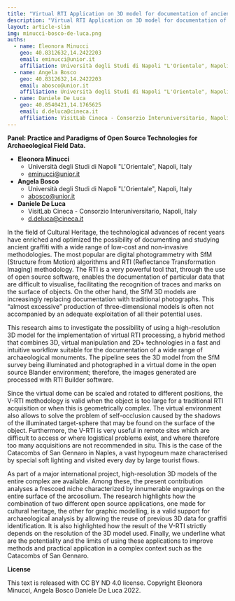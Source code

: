```yaml
---
title: "Virtual RTI Application on 3D model for documentation of ancient graffiti: a propose of methodology for a complex archaeological site"
description: "Virtual RTI Application on 3D model for documentation of ancient graffiti: a propose of methodology for a complex archaeological site"
layout: article-slim
img: minucci-bosco-de-luca.png
auths:
  - name: Eleonora Minucci
    geo: 40.8312632,14.2422203
    email: eminucci@unior.it
    affiliation: Università degli Studi di Napoli "L'Orientale", Napoli, Italy
  - name: Angela Bosco
    geo: 40.8312632,14.2422203
    email: abosco@unior.it
    affiliation: Università degli Studi di Napoli "L'Orientale", Napoli, Italy
  - name: Daniele De Luca
    geo: 40.8540421,14.1765625
    email: d.deluca@cineca.it
    affiliation: VisitLab Cineca - Consorzio Interuniversitario, Napoli, Italy
---
```


**Panel: Practice and Paradigms of Open Source Technologies for Archaeological Field Data.**

- **Eleonora Minucci**
  - Università degli Studi di Napoli "L'Orientale", Napoli, Italy
  - [eminucci@unior.it](mailto:eminucci@unior.it)
- **Angela Bosco**
  - Università degli Studi di Napoli "L'Orientale", Napoli, Italy
  - [abosco@unior.it](mailto:abosco@unior.it)
- **Daniele De Luca**
  - VisitLab Cineca - Consorzio Interuniversitario, Napoli, Italy
  - [d.deluca@cineca.it](mailto:d.deluca@cineca.it)

In the field of Cultural Heritage, the technological advances of recent years have enriched and optimized the possibility of documenting and studying ancient graffiti with a wide range of low-cost and non-invasive methodologies. The most popular are digital photogrammetry with SfM (Structure from Motion) algorithms and RTI (Reflectance Transformation Imaging) methodology.
The RTI is a very powerful tool that, through the use of open source software, enables the documentation of particular data that are difficult to visualise, facilitating the recognition of traces and marks on the surface of objects.
On the other hand, the SfM 3D models are increasingly replacing documentation with traditional photographs. This “almost excessive” production of three-dimensional models is often not accompanied by an adequate exploitation of all their potential uses.

This research aims to investigate the possibility of using a high-resolution 3D model for the implementation of virtual RTI processing, a hybrid method that combines 3D, virtual manipulation and 2D+ technologies in a fast and intuitive workflow suitable for the documentation of a wide range of archaeological monuments. The pipeline sees the 3D model from the SfM survey being illuminated and photographed in a virtual dome in the open source Blander environment; therefore, the images generated are processed with RTI Builder software. 

Since the virtual dome can be scaled and rotated to different positions, the V-RTI methodology is valid when the object is too large for a traditional RTI acquisition or when this is geometrically complex. The virtual environment also allows to solve the problem of self-occlusion caused by the shadows of the illuminated target-sphere that may be found on the surface of the object. Furthermore, the V-RTI is very useful in remote sites which are difficult to access or where logistical problems exist, and where therefore too many acquisitions are not recommended in situ. This is the case of the Catacombs of San Gennaro in Naples, a vast hypogeum maze characterised by special soft lighting and visited every day by large tourist flows.

As part of a major international project, high-resolution 3D models of the entire complex are available. Among these, the present contribution analyses a frescoed niche characterized by innumerable engravings on the entire surface of the arcosolium. The research highlights how the combination of two different open source applications, one made for cultural heritage, the other for graphic modelling, is a valid support for archaeological analysis by allowing the reuse of previous 3D data for graffiti identification. It is also highlighted how the result of the V-RTI strictly depends on the resolution of the 3D model used. Finally, we underline what are the potentiality and the limits of using these applications to improve methods and practical application in a complex context such as the Catacombs of San Gennaro.


**License**

This text is released with CC BY ND 4.0 license. Copyright Eleonora Minucci, Angela Bosco Daniele De Luca 2022.
